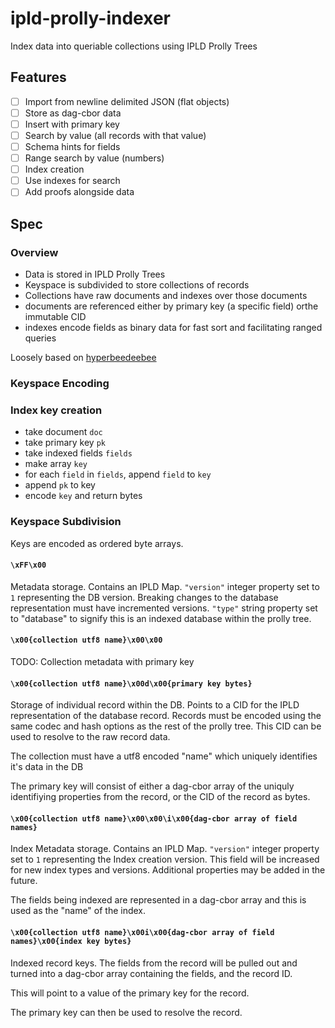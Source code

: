 # ipld-prolly-indexer
Index data into queriable collections using IPLD Prolly Trees

## Features

- [ ] Import from newline delimited JSON (flat objects)
- [ ] Store as dag-cbor data
- [ ] Insert with primary key
- [ ] Search by value (all records with that value)
- [ ] Schema hints for fields
- [ ] Range search by value (numbers)
- [ ] Index creation
- [ ] Use indexes for search
- [ ] Add proofs alongside data

## Spec

### Overview

- Data is stored in IPLD Prolly Trees
- Keyspace is subdivided to store collections of records
- Collections have raw documents and indexes over those documents
- documents are referenced either by primary key (a specific field) orthe immutable CID
- indexes encode fields as binary data for fast sort and facilitating ranged queries

Loosely based on [hyperbeedeebee](https://github.com/RangerMauve/hyperbeedeebee)

### Keyspace Encoding

### Index key creation

- take document `doc`
- take primary key `pk`
- take indexed fields `fields`
- make array `key`
- for each `field` in `fields`, append `field` to `key`
- append `pk` to key
- encode `key` and return bytes

### Keyspace Subdivision

Keys are encoded as ordered byte arrays.

#### `\xFF\x00`

Metadata storage. Contains an IPLD Map.
`"version"` integer property set to `1` representing the DB version. Breaking changes to the database representation must have incremented versions.
`"type"` string property set to "database" to signify this is an indexed database within the prolly tree.

#### `\x00{collection utf8 name}\x00\x00`

TODO: Collection metadata with primary key

#### `\x00{collection utf8 name}\x00d\x00{primary key bytes}`

Storage of individual record within the DB.
Points to a CID for the IPLD representation of the database record.
Records must be encoded using the same codec and hash options as the rest of the prolly tree.
This CID can be used to resolve to the raw record data.

The collection must have a utf8 encoded "name" which uniquely identifies it's data in the DB

The primary key will consist of either a dag-cbor array of the uniquly identifiying properties from the record, or the CID of the record as bytes.

#### `\x00{collection utf8 name}\x00\x00\i\x00{dag-cbor array of field names}`

Index Metadata storage. Contains an IPLD Map.
`"version"` integer property set to `1` representing the Index creation version.
This field will be increased for new index types and versions.
Additional properties may be added in the future.

The fields being indexed are represented in a dag-cbor array and this is used as the "name" of the index.

#### `\x00{collection utf8 name}\x00i\x00{dag-cbor array of field names}\x00{index key bytes}`

Indexed record keys. The fields from the record will be pulled out and turned into a dag-cbor array containing the fields, and the record ID.

This will point to a value of the primary key for the record.

The primary key can then be used to resolve the record.
